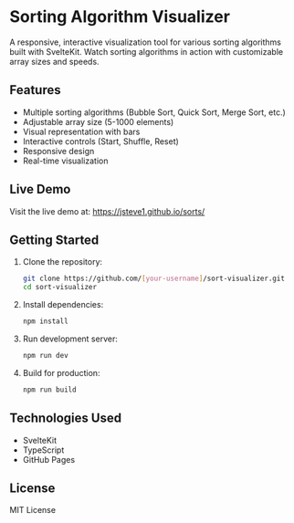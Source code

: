 # Sorting Algorithm Visualizer

A responsive, interactive visualization tool for various sorting algorithms built with SvelteKit. Watch sorting algorithms in action with customizable array sizes and speeds.

## Features

- Multiple sorting algorithms (Bubble Sort, Quick Sort, Merge Sort, etc.)
- Adjustable array size (5-1000 elements)
- Visual representation with bars
- Interactive controls (Start, Shuffle, Reset)
- Responsive design
- Real-time visualization

## Live Demo

Visit the live demo at: https://jsteve1.github.io/sorts/

## Getting Started

1. Clone the repository:
   ```bash
   git clone https://github.com/[your-username]/sort-visualizer.git
   cd sort-visualizer
   ```

2. Install dependencies:
   ```bash
   npm install
   ```

3. Run development server:
   ```bash
   npm run dev
   ```

4. Build for production:
   ```bash
   npm run build
   ```

## Technologies Used

- SvelteKit
- TypeScript
- GitHub Pages

## License

MIT License

